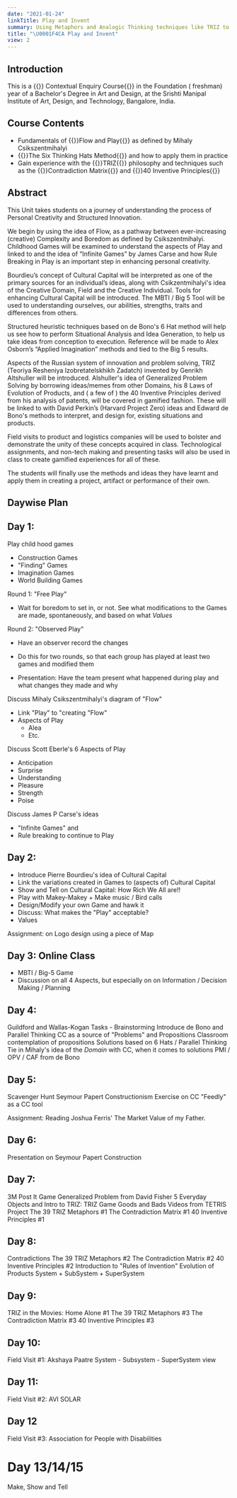 ```yaml
---
date: "2021-01-24"
linkTitle: Play and Invent
summary: Using Metaphors and Analogic Thinking techniques like TRIZ to solve Inventive Problems
title: "\U0001F4CA Play and Invent"
view: 2
---
```

## Introduction

This is a {{<hl>}} Contextual Enquiry Course{{</hl>}} in the Foundation ( freshman) year of a Bachelor's Degree in Art and Design, at the Srishti Manipal Institute of Art, Design, and Technology, Bangalore, India. 


## Course Contents

- Fundamentals of {{<hl>}}Flow and Play{{</hl>}} as defined by Mihaly Csikszentmihalyi
- {{<hl>}}The Six Thinking Hats Method{{</hl>}} and how to apply them in practice
- Gain experience with the {{<hl>}}TRIZ{{</hl>}} philosophy and techniques such as the {{<hl>}}Contradiction Matrix{{</hl>}} and {{<hl>}}40 Inventive Principles{{</hl>}}

## Abstract

This Unit takes students on a journey of understanding the process of Personal Creativity and Structured Innovation.

We begin by using the idea of Flow, as a pathway between ever-increasing (creative) Complexity and Boredom as defined by Csikszentmihalyi. Childhood Games will be examined to understand the aspects of Play and linked to and the idea of “Infinite Games” by James Carse and how Rule Breaking in Play is an important step in enhancing personal creativity.

Bourdieu’s concept of Cultural Capital will be interpreted as one of the primary sources for an individual’s ideas, along with Csikzentmihalyi's idea of  the Creative Domain, Field and the Creative Individual. Tools for enhancing Cultural Capital will be introduced. The MBTI /  Big 5 Tool will be used to understanding ourselves, our abilities, strengths, traits and differences from others.

Structured heuristic techniques based on de Bono's 6 Hat method will help us see how to perform Situational Analysis and Idea Generation, to help us take ideas from conception to execution. Reference will be made to Alex Osborn’s “Applied Imagination” methods and tied to the Big 5 results. 

Aspects of the Russian system of innovation and problem solving, TRIZ (Teoriya Resheniya Izobretatelskhikh Zadatch) invented by Genrikh Altshuller will be introduced. Alshuller's idea of Generalized Problem Solving by borrowing ideas/memes from other Domains, his 8 Laws of Evolution of Products, and ( a few of ) the 40 Inventive Principles derived from his analysis of patents, will be covered in gamified fashion. These will be linked to with David Perkin’s (Harvard Project Zero) ideas and Edward de Bono's methods to interpret, and design for, existing situations and products.  

Field visits to product and logistics companies will be used to bolster and demonstrate the unity of these  concepts acquired in class. Technological assignments, and non-tech making and presenting tasks will also be used in class to create gamified experiences for all of these. 

The students will finally use the methods and ideas they have learnt and apply them in creating a project, artifact or performance of their own.

## Daywise Plan


## Day 1:
Play child hood games
- Construction Games
- "Finding" Games
- Imagination Games
- World Building Games

Round 1: "Free Play"
- Wait for boredom to set in, or not. See what modifications to the Games are made, spontaneously, and based on what *Values*

Round 2: "Observed Play"
- Have an observer record the changes
- Do this for two rounds, so that each group has played at least two games and modified them

- Presentation: Have the team present what happened during play and what changes they made and why

Discuss Mihaly Csikszentmihalyi's diagram of "Flow"
- Link "Play" to "creating "Flow"
- Aspects of Play
  - Alea
  - Etc. 

Discuss Scott Eberle's 6 Aspects of Play
- Anticipation
- Surprise
- Understanding
- Pleasure
- Strength
- Poise

Discuss James P Carse's ideas 
- "Infinite Games" and 
- Rule breaking to continue to Play

## Day 2: 
- Introduce Pierre Bourdieu's idea of Cultural Capital
- Link the variations created in Games to (aspects of) Cultural Capital 
- Show and Tell on Cultural Capital: How Rich We All are!!
- Play with Makey-Makey + Make music / Bird calls
- Design/Modify your own Game and hawk it
- Discuss: What makes the "Play" acceptable?
- Values

Assignment: on Logo design using a piece of Map

## Day 3: Online Class
- MBTI / Big-5 Game
- Discussion on all 4 Aspects, but especially on on Information / Decision Making / Planning


## Day 4:
Guildford and Wallas-Kogan Tasks - Brainstorming
Introduce de Bono and Parallel Thinking
CC as a source of "Problems" and Propositions
Classroom contemplation of propositions
Solutions based on 6 Hats / Parallel Thinking
Tie in Mihaly's idea of the *Domain* with CC, when it comes to solutions
PMI / OPV / CAF from de Bono

## Day 5:

Scavenger Hunt
Seymour Papert Constructionism Exercise on CC
"Feedly" as a CC tool

Assignment: Reading Joshua Ferris' The Market Value of my Father.

## Day 6:
Presentation on Seymour Papert Construction

## Day 7:
3M Post It Game
Generalized Problem from David Fisher
5 Everyday Objects and Intro to TRIZ: TRIZ Game
Goods and Bads
Videos from TETRIS Project
The 39 TRIZ Metaphors #1
The Contradiction Matrix #1
40 Inventive Principles #1

## Day 8: 
Contradictions 
The 39 TRIZ Metaphors #2
The Contradiction Matrix #2
40 Inventive Principles #2
Introduction to "Rules of Invention"
Evolution of Products
System + SubSystem + SuperSystem

## Day 9:
TRIZ in the Movies: Home Alone #1
The 39 TRIZ Metaphors #3
The Contradiction Matrix #3
40 Inventive Principles #3

## Day 10:
Field Visit #1: Akshaya Paatre
System - Subsystem - SuperSystem view

## Day 11:
Field Visit #2: AVI SOLAR

## Day 12
Field Visit #3: Association for People with Disabilities

# Day 13/14/15 
Make, Show and Tell





 
